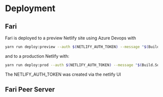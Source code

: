 # Deployment

## Fari

Fari is deployed to a preview Netlify site using Azure Devops with

```sh
yarn run deploy:preview --auth $(NETLIFY_AUTH_TOKEN) --message "$(Build.SourceBranch)"
```

and to a production Netlify with:

```sh
yarn run deploy:prod --auth $(NETLIFY_AUTH_TOKEN) --message "$(Build.SourceBranch)"
```

The NETLIFY_AUTH_TOKEN was created via the netlify UI

## Fari Peer Server
